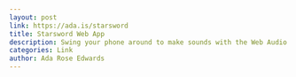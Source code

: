 ```yaml
---
layout: post
link: https://ada.is/starsword
title: Starsword Web App
description: Swing your phone around to make sounds with the Web Audio API, install with 'Add to homescreen'
categories: Link
author: Ada Rose Edwards
---
```

